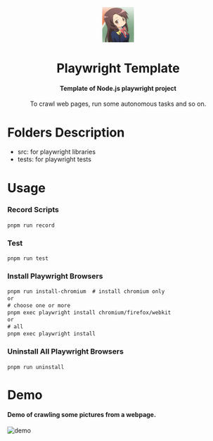 <p align="center">
    <img src=".github/logo.gif" alt="logo"
         style="width: 72px; height: 80px;"/>
</p>
<h1 align="center">Playwright Template</h1>
<h4 align="center">Template of Node.js playwright project</h4>
<p align="center">To crawl web pages, run some autonomous tasks and so on.</p>


# Folders Description
* src: for playwright libraries
* tests: for playwright tests

# Usage
### Record Scripts
~~~shell
pnpm run record
~~~

### Test
~~~shell
pnpm run test
~~~

### Install Playwright Browsers
~~~shell
pnpm run install-chromium  # install chromium only
or
# choose one or more
pnpm exec playwright install chromium/firefox/webkit 
or
# all
pnpm exec playwright install
~~~

### Uninstall All Playwright Browsers
~~~shell
pnpm run uninstall
~~~


# Demo
#### Demo of crawling some pictures from a webpage.
![demo](.github/demo.gif)